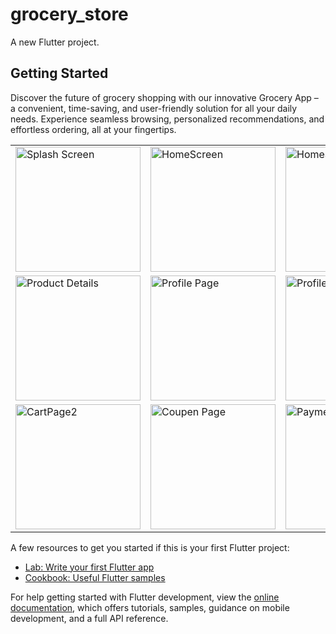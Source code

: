 # grocery_store

A new Flutter project.

## Getting Started

Discover the future of grocery shopping with our innovative Grocery App – a convenient, time-saving, and user-friendly solution for all your daily needs. Experience seamless browsing, personalized recommendations, and effortless ordering, all at your fingertips.

<table>
  <tr>
    <td><img src="https://github.com/MrHarsh007/grocery_store/assets/74703957/013f9063-6666-4c8f-b0a9-8d8f1960e584" alt="Splash Screen" height="200"></td>
    <td><img src="https://github.com/MrHarsh007/grocery_store/assets/74703957/b2a2b1a3-568c-440e-81eb-a1068521137b" alt="HomeScreen" height="200"></td>
    <td><img src="https://github.com/MrHarsh007/grocery_store/assets/74703957/995da915-b6c5-4aa7-a652-cf39a7df61fc" alt="HomeScreen" height="200"></td>
    <td><img src="https://github.com/MrHarsh007/grocery_store/assets/74703957/743f8ab7-a15c-4e07-87c7-471ec62baf22" alt="HomeScreen2" height="200"></td>
    <td><img src="https://github.com/MrHarsh007/grocery_store/assets/74703957/779a09bf-810e-4cda-8e11-007eead0d80c" alt="ProductList" height="200"></td>
  </tr>
  <tr>
    <td><img src="https://github.com/MrHarsh007/grocery_store/assets/74703957/3f7d0a7d-af5e-4496-9dd6-7c46baad30d5" alt="Product Details" height="200"></td>
    <td><img src="https://github.com/MrHarsh007/grocery_store/assets/74703957/3628d9e0-538e-43b6-9bf4-a6f31f0c7dc4" alt="Profile Page" height="200"></td>
    <td><img src="https://github.com/MrHarsh007/grocery_store/assets/74703957/34018e94-4036-458e-b14c-c501993a41ca" alt="ProfilePage2" height="200"></td>
    <td><img src="https://github.com/MrHarsh007/grocery_store/assets/74703957/9806af17-a88c-49f1-9649-a3e0e8db77ad" alt="Edit Page" height="200"></td>
    <td><img src="https://github.com/MrHarsh007/grocery_store/assets/74703957/3721e331-8278-4140-9adc-7d12293ffd26" alt="CartPage" height="200"></td>
  </tr>
  <tr>
    <td><img src="https://github.com/MrHarsh007/grocery_store/assets/74703957/00944088-ff0f-4b09-8cc9-304810b7e5f0" alt="CartPage2" height="200"></td>
    <td><img src="https://github.com/MrHarsh007/grocery_store/assets/74703957/1b619e39-53b0-425a-a9a3-adbb066fd885" alt="Coupen Page" height="200"></td>
    <td><img src="https://github.com/MrHarsh007/grocery_store/assets/74703957/72b93f73-f47d-4564-9428-339e96287f78" alt="Payment Page" height="200"></td>
    <td><img src="https://github.com/MrHarsh007/grocery_store/assets/74703957/07f3b81a-6d2c-46d2-b9f6-9f13674b42bf" alt="Review Page" height="200"></td>
       <td><img src="https://github.com/MrHarsh007/grocery_store/assets/74703957/3628d9e0-538e-43b6-9bf4-a6f31f0c7dc4" alt="Profile Page" height="200"></td>
  </tr>

</table>


A few resources to get you started if this is your first Flutter project:

- [Lab: Write your first Flutter app](https://docs.flutter.dev/get-started/codelab)
- [Cookbook: Useful Flutter samples](https://docs.flutter.dev/cookbook)

For help getting started with Flutter development, view the
[online documentation](https://docs.flutter.dev/), which offers tutorials,
samples, guidance on mobile development, and a full API reference.
